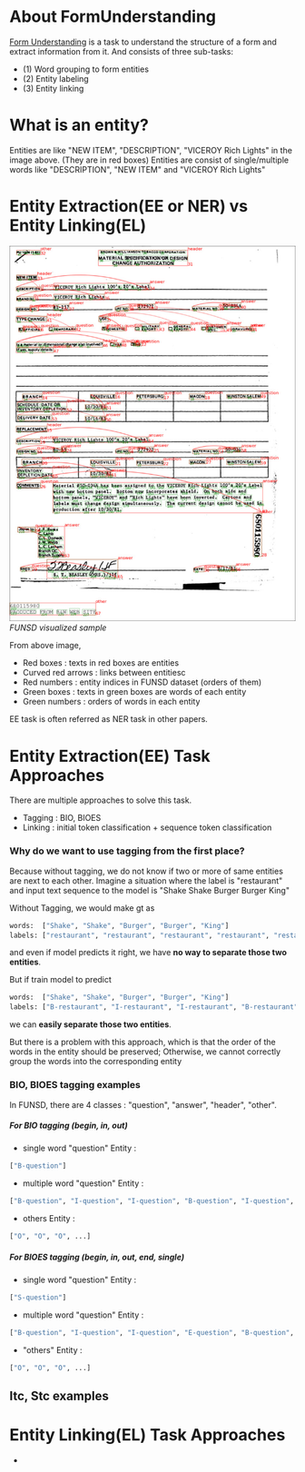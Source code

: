 # About FormUnderstanding

[Form Understanding](https://link.springer.com/chapter/10.1007/978-3-030-86159-9_27) is a task to understand the structure of a form and extract information from it.
And consists of three sub-tasks: 
- (1) Word grouping to form entities
- (2) Entity labeling
- (3) Entity linking 

# What is an entity?
Entities are like "NEW ITEM", "DESCRIPTION", "VICEROY Rich Lights" in the image above. (They are in red boxes)
Entities are consist of single/multiple words like "DESCRIPTION", "NEW ITEM" and "VICEROY Rich Lights"

# Entity Extraction(EE or NER) vs Entity Linking(EL)
![FUNSD sample](assets/funsd_vis_sample/716552.jpeg) 
*FUNSD visualized sample*

From above image,
 - Red boxes : texts in red boxes are entities
 - Curved red arrows : links between entitiesc
 - Red numbers : entity indices in FUNSD dataset (orders of them)
 - Green boxes : texts in green boxes are words of each entity
 - Green numbers : orders of words in each entity

EE task is often referred as NER task in other papers.

# Entity Extraction(EE) Task Approaches
There are multiple approaches to solve this task.

- Tagging : BIO, BIOES
- Linking : initial token classification + sequence token classification

### Why do we want to use tagging from the first place?
Because without tagging, we do not know if two or more of same entities are next to each other.
Imagine a situation where the label is "restaurant" and input text sequence to the model is "Shake Shake Burger Burger King"

Without Tagging, we would make gt as
```python
words:  ["Shake", "Shake", "Burger", "Burger", "King"]
labels: ["restaurant", "restaurant", "restaurant", "restaurant", "restaurant"]
```
and even if model predicts it right, we have **no way to separate those two entities**.

But if train model to predict
```python
words:  ["Shake", "Shake", "Burger", "Burger", "King"]
labels: ["B-restaurant", "I-restaurant", "I-restaurant", "B-restaurant", "I-restaurant"],
```
we can **easily separate those two entities**.

But there is a problem with this approach, which is that the order of the words in the entity should be preserved; Otherwise, we cannot correctly group the words into the corresponding entity

### BIO, BIOES tagging examples

In FUNSD, there are 4 classes : "question", "answer", "header", "other".

##### For BIO tagging (begin, in, out)
- single word "question" Entity : 
```python
["B-question"]
```
- multiple word "question" Entity : 
```python
["B-question", "I-question", "I-question", "B-question", "I-question", "B-question", ...]
```
- others Entity : 
```python
["O", "O", "O", ...]
```

##### For BIOES tagging (begin, in, out, end, single)
- single word "question" Entity : 
```python
["S-question"]
```
- multiple word "question" Entity : 
```python
["B-question", "I-question", "I-question", "E-question", "B-question", "I-question", "S-question", ...]
```
- "others" Entity : 
```python
["O", "O", "O", ...]
```

## Itc, Stc examples


# Entity Linking(EL) Task Approaches

-


